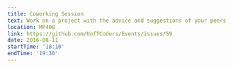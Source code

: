 ```yaml
---
title: Coworking Session
text: Work on a project with the advice and suggestions of your peers
location: MP408
link: https://github.com/UofTCoders/Events/issues/59
date: 2016-08-11
startTime: '18:10'
endTime: '19:30'
---
```

